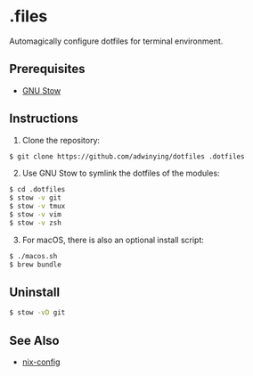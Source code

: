 # .files
Automagically configure dotfiles for terminal environment.

## Prerequisites
- [GNU Stow](http://www.gnu.org/software/stow/)

## Instructions
1. Clone the repository:
```bash
$ git clone https://github.com/adwinying/dotfiles .dotfiles
```

2. Use GNU Stow to symlink the dotfiles of the modules:
```bash
$ cd .dotfiles
$ stow -v git
$ stow -v tmux
$ stow -v vim
$ stow -v zsh
```

3. For macOS, there is also an optional install script:
```bash
$ ./macos.sh
$ brew bundle
```

## Uninstall
```bash
$ stow -vD git
```

## See Also
- [nix-config](https://github.com/adwinying/dotfiles/tree/master/nix-config)
